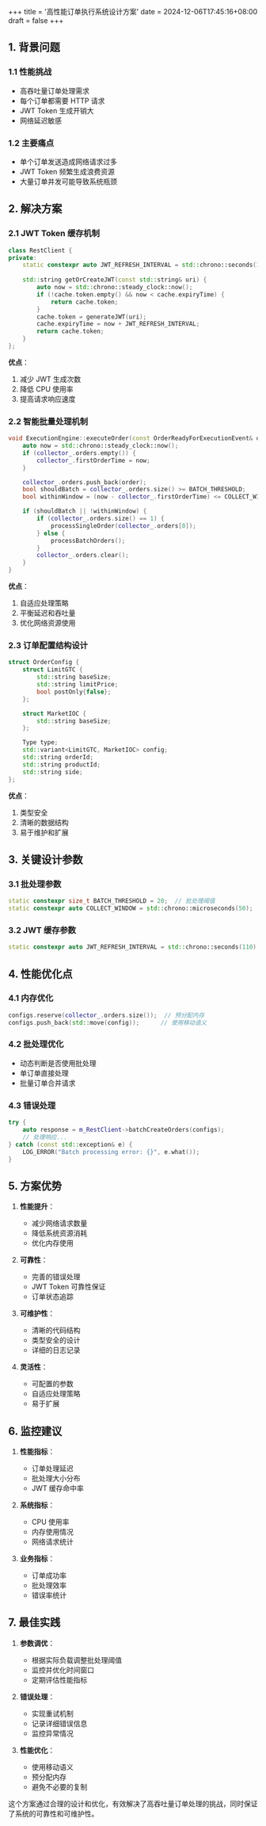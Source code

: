 +++
title = '高性能订单执行系统设计方案'
date = 2024-12-06T17:45:16+08:00
draft = false
+++
## 1. 背景问题

### 1.1 性能挑战
- 高吞吐量订单处理需求
- 每个订单都需要 HTTP 请求
- JWT Token 生成开销大
- 网络延迟敏感

### 1.2 主要痛点
- 单个订单发送造成网络请求过多
- JWT Token 频繁生成浪费资源
- 大量订单并发可能导致系统瓶颈

## 2. 解决方案

### 2.1 JWT Token 缓存机制
```cpp
class RestClient {
private:
    static constexpr auto JWT_REFRESH_INTERVAL = std::chrono::seconds(110); // 预留刷新窗口
    
    std::string getOrCreateJWT(const std::string& uri) {
        auto now = std::chrono::steady_clock::now();
        if (!cache.token.empty() && now < cache.expiryTime) {
            return cache.token;
        }
        cache.token = generateJWT(uri);
        cache.expiryTime = now + JWT_REFRESH_INTERVAL;
        return cache.token;
    }
};
```

**优点**：
1. 减少 JWT 生成次数
2. 降低 CPU 使用率
3. 提高请求响应速度

### 2.2 智能批量处理机制
```cpp
void ExecutionEngine::executeOrder(const OrderReadyForExecutionEvent& order) {
    auto now = std::chrono::steady_clock::now();
    if (collector_.orders.empty()) {
        collector_.firstOrderTime = now;
    }

    collector_.orders.push_back(order);
    bool shouldBatch = collector_.orders.size() >= BATCH_THRESHOLD;
    bool withinWindow = (now - collector_.firstOrderTime) <= COLLECT_WINDOW;

    if (shouldBatch || !withinWindow) {
        if (collector_.orders.size() == 1) {
            processSingleOrder(collector_.orders[0]);
        } else {
            processBatchOrders();
        }
        collector_.orders.clear();
    }
}
```

**优点**：
1. 自适应处理策略
2. 平衡延迟和吞吐量
3. 优化网络资源使用

### 2.3 订单配置结构设计
```cpp
struct OrderConfig {
    struct LimitGTC {
        std::string baseSize;
        std::string limitPrice;
        bool postOnly{false};
    };

    struct MarketIOC {
        std::string baseSize;
    };

    Type type;
    std::variant<LimitGTC, MarketIOC> config;
    std::string orderId;
    std::string productId;
    std::string side;
};
```

**优点**：
1. 类型安全
2. 清晰的数据结构
3. 易于维护和扩展

## 3. 关键设计参数

### 3.1 批处理参数
```cpp
static constexpr size_t BATCH_THRESHOLD = 20;  // 批处理阈值
static constexpr auto COLLECT_WINDOW = std::chrono::microseconds(50);  // 收集窗口
```

### 3.2 JWT 缓存参数
```cpp
static constexpr auto JWT_REFRESH_INTERVAL = std::chrono::seconds(110);  // JWT刷新间隔
```

## 4. 性能优化点

### 4.1 内存优化
```cpp
configs.reserve(collector_.orders.size());  // 预分配内存
configs.push_back(std::move(config));      // 使用移动语义
```

### 4.2 批处理优化
- 动态判断是否使用批处理
- 单订单直接处理
- 批量订单合并请求

### 4.3 错误处理
```cpp
try {
    auto response = m_RestClient->batchCreateOrders(configs);
    // 处理响应...
} catch (const std::exception& e) {
    LOG_ERROR("Batch processing error: {}", e.what());
}
```

## 5. 方案优势

1. **性能提升**：
   - 减少网络请求数量
   - 降低系统资源消耗
   - 优化内存使用

2. **可靠性**：
   - 完善的错误处理
   - JWT Token 可靠性保证
   - 订单状态追踪

3. **可维护性**：
   - 清晰的代码结构
   - 类型安全的设计
   - 详细的日志记录

4. **灵活性**：
   - 可配置的参数
   - 自适应处理策略
   - 易于扩展

## 6. 监控建议

1. **性能指标**：
   - 订单处理延迟
   - 批处理大小分布
   - JWT 缓存命中率

2. **系统指标**：
   - CPU 使用率
   - 内存使用情况
   - 网络请求统计

3. **业务指标**：
   - 订单成功率
   - 批处理效率
   - 错误率统计

## 7. 最佳实践

1. **参数调优**：
   - 根据实际负载调整批处理阈值
   - 监控并优化时间窗口
   - 定期评估性能指标

2. **错误处理**：
   - 实现重试机制
   - 记录详细错误信息
   - 监控异常情况

3. **性能优化**：
   - 使用移动语义
   - 预分配内存
   - 避免不必要的复制

这个方案通过合理的设计和优化，有效解决了高吞吐量订单处理的挑战，同时保证了系统的可靠性和可维护性。
